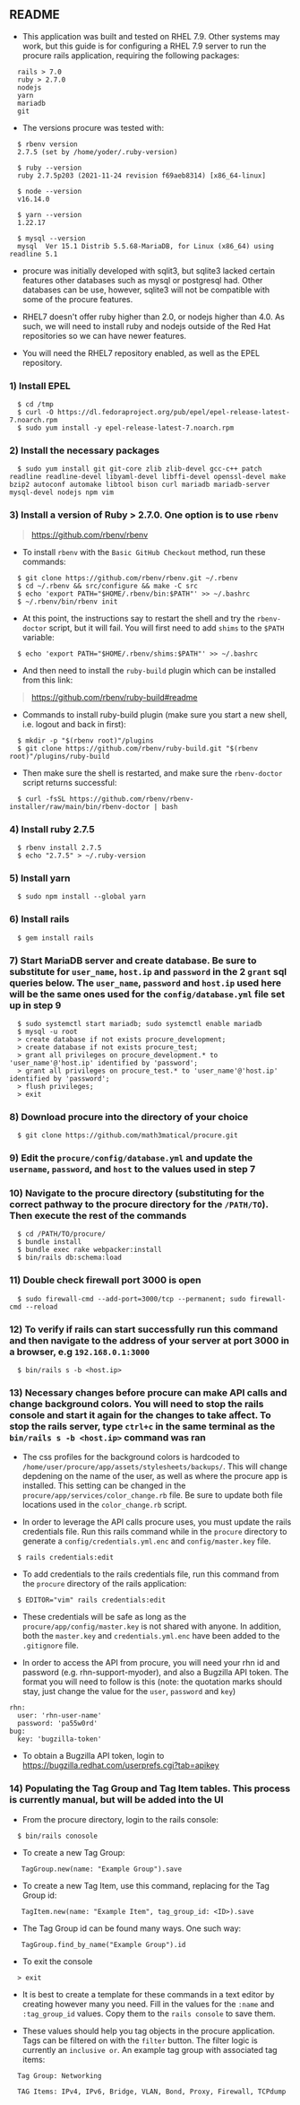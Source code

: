 ## README

 - This application was built and tested on RHEL 7.9.  Other systems may work, but this guide is for configuring a RHEL 7.9 server to run the procure rails application, requiring the following packages:

~~~
  rails > 7.0
  ruby > 2.7.0
  nodejs 
  yarn
  mariadb
  git
~~~

 - The versions procure was tested with:

~~~
  $ rbenv version
  2.7.5 (set by /home/yoder/.ruby-version)

  $ ruby --version
  ruby 2.7.5p203 (2021-11-24 revision f69aeb8314) [x86_64-linux]

  $ node --version
  v16.14.0

  $ yarn --version
  1.22.17

  $ mysql --version
  mysql  Ver 15.1 Distrib 5.5.68-MariaDB, for Linux (x86_64) using readline 5.1
~~~

 - procure was initially developed with sqlit3, but sqlite3 lacked certain features other databases such as mysql or postgresql had.  Other databases can be use, however, sqlite3 will not be compatible with some of the procure features.

 - RHEL7 doesn't offer ruby higher than 2.0, or nodejs higher than 4.0.  As such, we will need to install ruby and nodejs outside of the Red Hat repositories so we can have newer features.

 - You will need the RHEL7 repository enabled, as well as the EPEL repository.


### 1) Install EPEL

~~~
  $ cd /tmp
  $ curl -O https://dl.fedoraproject.org/pub/epel/epel-release-latest-7.noarch.rpm 
  $ sudo yum install -y epel-release-latest-7.noarch.rpm
~~~


### 2) Install the necessary packages

~~~
  $ sudo yum install git git-core zlib zlib-devel gcc-c++ patch readline readline-devel libyaml-devel libffi-devel openssl-devel make bzip2 autoconf automake libtool bison curl mariadb mariadb-server mysql-devel nodejs npm vim
~~~


### 3) Install a version of Ruby > 2.7.0.  One option is to use `rbenv`

 > https://github.com/rbenv/rbenv

 - To install `rbenv` with the `Basic GitHub Checkout` method, run these commands:

~~~
  $ git clone https://github.com/rbenv/rbenv.git ~/.rbenv
  $ cd ~/.rbenv && src/configure && make -C src
  $ echo 'export PATH="$HOME/.rbenv/bin:$PATH"' >> ~/.bashrc
  $ ~/.rbenv/bin/rbenv init
~~~

 - At this point, the instructions say to restart the shell and try the `rbenv-doctor` script, but it will fail.  You will first need to add `shims` to the `$PATH` variable:

~~~
  $ echo 'export PATH="$HOME/.rbenv/shims:$PATH"' >> ~/.bashrc
~~~

 - And then need to install the `ruby-build` plugin which can be installed from this link:

 > <a href="https://github.com/rbenv/ruby-build#readme">https://github.com/rbenv/ruby-build#readme</a>

 - Commands to install ruby-build plugin (make sure you start a new shell, i.e. logout and back in first):

~~~
  $ mkdir -p "$(rbenv root)"/plugins
  $ git clone https://github.com/rbenv/ruby-build.git "$(rbenv root)"/plugins/ruby-build
~~~

 - Then make sure the shell is restarted, and make sure the `rbenv-doctor` script returns successful:

~~~
  $ curl -fsSL https://github.com/rbenv/rbenv-installer/raw/main/bin/rbenv-doctor | bash
~~~


### 4) Install ruby 2.7.5

~~~
  $ rbenv install 2.7.5
  $ echo "2.7.5" > ~/.ruby-version
~~~


### 5) Install yarn

~~~
  $ sudo npm install --global yarn
~~~


### 6) Install rails

~~~
  $ gem install rails
~~~


### 7) Start MariaDB server and create database.  Be sure to substitute for `user_name`, `host.ip` and `password` in the 2 `grant` sql queries below.  The `user_name`, `password` and `host.ip` used here will be the same ones used for the `config/database.yml` file set up in step 9

~~~
  $ sudo systemctl start mariadb; sudo systemctl enable mariadb
  $ mysql -u root
  > create database if not exists procure_development;
  > create database if not exists procure_test;
  > grant all privileges on procure_development.* to 'user_name'@'host.ip' identified by 'password';
  > grant all privileges on procure_test.* to 'user_name'@'host.ip' identified by 'password';
  > flush privileges;
  > exit
~~~


### 8) Download procure into the directory of your choice

~~~
  $ git clone https://github.com/math3matical/procure.git
~~~


### 9) Edit the `procure/config/database.yml` and update the `username`, `password`, and `host` to the values used in step 7


### 10) Navigate to the procure directory (substituting for the correct pathway to the procure directory for the `/PATH/TO`).  Then execute the rest of the commands

~~~
  $ cd /PATH/TO/procure/
  $ bundle install
  $ bundle exec rake webpacker:install
  $ bin/rails db:schema:load
~~~


### 11) Double check firewall port 3000 is open

~~~
  $ sudo firewall-cmd --add-port=3000/tcp --permanent; sudo firewall-cmd --reload
~~~


### 12) To verify if rails can start successfully run this command and then navigate to the address of your server at port 3000 in a browser, e.g `192.168.0.1:3000`

~~~
  $ bin/rails s -b <host.ip>
~~~


### 13) Necessary changes before procure can make API calls and change background colors.  You will need to stop the rails console and start it again for the changes to take affect.  To stop the rails server, type `ctrl+c` in the same terminal as the `bin/rails s -b <host.ip>` command was ran

 - The css profiles for the background colors is hardcoded to `/home/user/procure/app/assets/stylesheets/backups/`.  This will change depdening on the name of the user, as well as where the procure app is installed.  This setting can be changed in the `procure/app/services/color_change.rb` file.  Be sure to update both file locations used in the `color_change.rb` script.

 - In order to leverage the API calls procure uses, you must update the rails credentials file.  Run this rails command while in the `procure` directory to generate a `config/credentials.yml.enc` and `config/master.key` file.

~~~
  $ rails credentials:edit
~~~

 - To add credentials to the rails credentials file, run this command from the `procure` directory of the rails application:

~~~
  $ EDITOR="vim" rails credentials:edit
~~~ 

 - These credentials will be safe as long as the `procure/app/config/master.key` is not shared with anyone.  In addition, both the `master.key` and `credentials.yml.enc` have been added to the `.gitignore` file.

 - In order to access the API from procure, you will need your rhn id and password (e.g. rhn-support-myoder), and also a Bugzilla API token.  The format you will need to follow is this (note: the quotation marks should stay, just change the value for the `user`, `password` and `key`)
                                                                     
~~~
rhn:
  user: 'rhn-user-name'
  password: 'pa55w0rd'
bug:
  key: 'bugzilla-token'
~~~

 - To obtain a Bugzilla API token, login to <a href="https://bugzilla.redhat.com/userprefs.cgi?tab=apikey">https://bugzilla.redhat.com/userprefs.cgi?tab=apikey</a>



### 14) Populating the Tag Group and Tag Item tables.  This process is currently manual, but will be added into the UI

 - From the procure directory, login to the rails console:

~~~
  $ bin/rails conosole
~~~

 - To create a new Tag Group:

~~~
   TagGroup.new(name: "Example Group").save
~~~

 - To create a new Tag Item, use this command, replacing <ID> for the Tag Group id:

~~~
   TagItem.new(name: "Example Item", tag_group_id: <ID>).save
~~~

 - The Tag Group id can be found many ways.  One such way:

~~~
   TagGroup.find_by_name("Example Group").id
~~~

 - To exit the console

~~~
  > exit
~~~

 - It is best to create a template for these commands in a text editor by creating however many you need.  Fill in the values for the `:name` and `:tag_group_id` values.  Copy them to the `rails console` to save them.  

 - These values should help you tag objects in the procure application.  Tags can be filtered on with the `filter` button.  The filter logic is currently an `inclusive or`.  An example tag group with associated tag items:

~~~
  Tag Group: Networking

  TAG Items: IPv4, IPv6, Bridge, VLAN, Bond, Proxy, Firewall, TCPdump 
~~~
